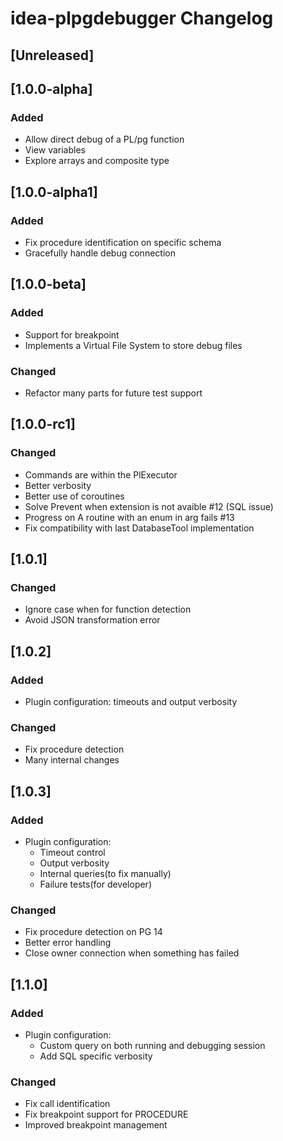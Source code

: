 <!-- Keep a Changelog guide -> https://keepachangelog.com -->

# idea-plpgdebugger Changelog

## [Unreleased]

## [1.0.0-alpha]
### Added
- Allow direct debug of a PL/pg function
- View variables
- Explore arrays and composite type

## [1.0.0-alpha1]
### Added
- Fix procedure identification on specific schema
- Gracefully handle debug connection

## [1.0.0-beta]
### Added
- Support for breakpoint
- Implements a Virtual File System to store debug files
### Changed
- Refactor many parts for future test support

## [1.0.0-rc1]
### Changed
- Commands are within the PlExecutor
- Better verbosity
- Better use of coroutines
- Solve Prevent when extension is not avaible #12 (SQL issue)
- Progress on A routine with an enum in arg fails #13
- Fix compatibility with last DatabaseTool implementation

## [1.0.1]
### Changed
- Ignore case when for function detection
- Avoid JSON transformation error

## [1.0.2]
### Added
- Plugin configuration: timeouts and output verbosity
### Changed
- Fix procedure detection
- Many internal changes

## [1.0.3]
### Added
- Plugin configuration: 
  - Timeout control
  - Output verbosity
  - Internal queries(to fix manually)
  - Failure tests(for developer)
### Changed
- Fix procedure detection on PG 14
- Better error handling
- Close owner connection when something has failed

## [1.1.0]
### Added
- Plugin configuration:
  - Custom query on both running and debugging session
  - Add SQL specific verbosity
### Changed
- Fix call identification
- Fix breakpoint support for PROCEDURE
- Improved breakpoint management
